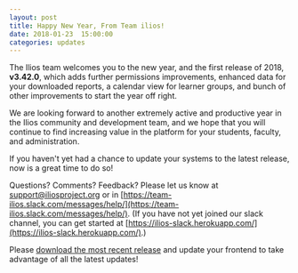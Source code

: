 ```yaml
---
layout: post
title: Happy New Year, From Team ilios!
date: 2018-01-23  15:00:00
categories: updates
---
```


The Ilios team welcomes you to the new year, and the first release of 2018, __v3.42.0__, which adds further permissions improvements, enhanced data for your downloaded reports, a calendar view for learner groups, and bunch of other improvements to start the year off right.

We are looking forward to another extremely active and productive year in the Ilios community and development team, and we hope that you will continue to find increasing value in the platform for your students, faculty, and administration.

If you haven't yet had a chance to update your systems to the latest release, now is a great time to do so!

Questions? Comments? Feedback? Please let us know at [support@iliosproject.org](mailto:support@iliosproject.org) or in [https://team-ilios.slack.com/messages/help/](https://team-ilios.slack.com/messages/help/).  (If you have not yet joined our slack channel, you can get started at [https://ilios-slack.herokuapp.com/](https://ilios-slack.herokuapp.com/).)

Please [download the most recent release](https://www.github.com/ilios/ilios/releases/latest) and update your frontend to take advantage of all the latest updates!
